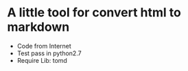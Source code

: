 # A little tool for convert html to markdown

* Code from Internet
* Test pass in python2.7
* Require Lib: tomd


